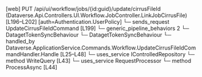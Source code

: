 [web] PUT /api/ui/workflow/jobs/{id:guid}/update/cirrusFileId  (Dataverse.Api.Controllers.UI.Workflow.JobController.LinkJobCirrusFile)  [L196–L202] [auth=Authentication.UserPolicy]
  └─ sends_request UpdateCirrusFileIdCommand [L199]
    └─ generic_pipeline_behaviors 2
      └─ DatagetTokenSyncBehaviour
      └─ DatagetTokenSyncBehaviour
    └─ handled_by Dataverse.ApplicationService.Commands.Workflow.UpdateCirrusFileIdCommandHandler.Handle [L25–L48]
      └─ uses_service IControlledRepository<Job>
        └─ method WriteQuery [L43]
      └─ uses_service RequestProcessor
        └─ method ProcessAsync [L44]

